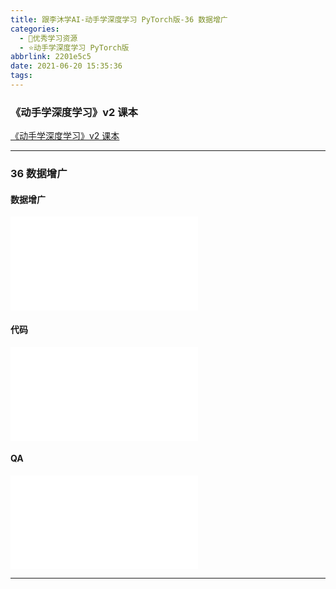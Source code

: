```yaml
---
title: 跟李沐学AI-动手学深度学习 PyTorch版-36 数据增广
categories:
  - 🌙优秀学习资源
  - ⭐动手学深度学习 PyTorch版
abbrlink: 2201e5c5
date: 2021-06-20 15:35:36
tags:
---
```


### 《动手学深度学习》v2 课本

[《动手学深度学习》v2 课本](http://zh.d2l.ai/)

***

### 36 数据增广

#### 数据增广

<iframe src="//player.bilibili.com/player.html?aid=803728933&bvid=BV17y4y1g76q&cid=356993232&page=1" scrolling="no" border="0" frameborder="no" framespacing="0" allowfullscreen="true"> </iframe>

<!--more-->

#### 代码

<iframe src="//player.bilibili.com/player.html?aid=803728933&bvid=BV17y4y1g76q&cid=356996025&page=2" scrolling="no" border="0" frameborder="no" framespacing="0" allowfullscreen="true"> </iframe>

#### QA

<iframe src="//player.bilibili.com/player.html?aid=803728933&bvid=BV17y4y1g76q&cid=356999447&page=3" scrolling="no" border="0" frameborder="no" framespacing="0" allowfullscreen="true"> </iframe>

***
